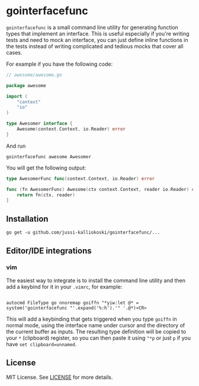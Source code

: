 # gointerfacefunc

`gointerfacefunc` is a small command line utility for generating function types that implement an interface.
This is useful especially if you're writing tests and need to mock an interface, you can just define inline functions in the tests instead of writing complicated and tedious mocks that cover all cases.

For example if you have the following code:
```go
// awesome/awesome.go

package awesome

import (
    "context"
    "io"
)

type Awesomer interface {
    Awesome(context.Context, io.Reader) error
}
```

And run

    gointerfacefunc awesome Awesomer

You will get the following output:

```go
type AwesomerFunc func(context.Context, io.Reader) error

func (fn AwesomerFunc) Awesome(ctx context.Context, reader io.Reader) error {
    return fn(ctx, reader)
}
```

## Installation

```
go get -u github.com/jussi-kalliokoski/gointerfacefunc/...
```

## Editor/IDE integrations

### vim

The easiest way to integrate is to install the command line utility and then add a keybind for it in your `.vimrc`, for example:

```vim

autocmd FileType go nnoremap goiffn "*yiw:let @* = system('gointerfacefunc "'.expand('%:h').'" '.@*)<CR>
```

This will add a keybinding that gets triggered when you type `goiffn` in normal mode, using the interface name under cursor and the directory of the current buffer as inputs. The resulting type definition will be copied to your `*` (clipboard) register, so you can then paste it using `"*p` or just `p` if you have `set clipboard=unnamed`.

## License

MIT License. See [LICENSE](LICENSE) for more details.
